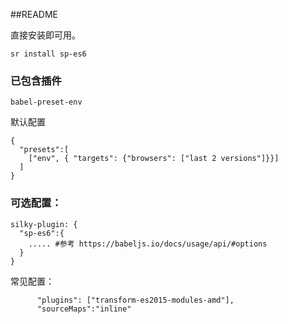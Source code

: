 ##README

直接安装即可用。

```
sr install sp-es6
```

### 已包含插件

```
babel-preset-env
```

默认配置
```
{
  "presets":[
    ["env", { "targets": {"browsers": ["last 2 versions"]}}]
  ]
}
```

### 可选配置：

```
silky-plugin: {
  "sp-es6":{
    ..... #参考 https://babeljs.io/docs/usage/api/#options
  }
}
```

常见配置：

```
      "plugins": ["transform-es2015-modules-amd"],
      "sourceMaps":"inline"
```
